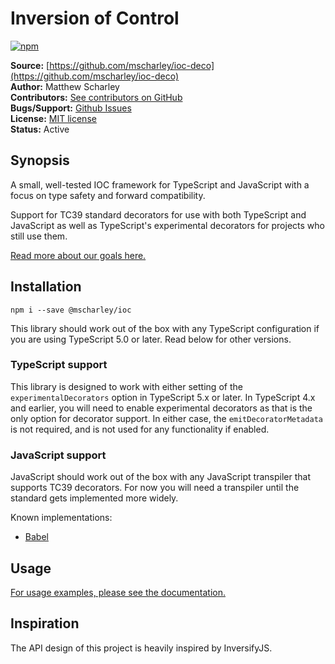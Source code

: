 # Inversion of Control

[![npm](https://img.shields.io/npm/v/@mscharley/ioc.svg)](https://www.npmjs.com/package/@mscharley/ioc)

**Source:** [https://github.com/mscharley/ioc-deco](https://github.com/mscharley/ioc-deco)  
**Author:** Matthew Scharley  
**Contributors:** [See contributors on GitHub][gh-contrib]  
**Bugs/Support:** [Github Issues][gh-issues]  
**License:** [MIT license][license]  
**Status:** Active

## Synopsis

A small, well-tested IOC framework for TypeScript and JavaScript with a focus on type safety and forward compatibility.

Support for TC39 standard decorators for use with both TypeScript and JavaScript as well as TypeScript's experimental decorators for projects who still use them.

[Read more about our goals here.](https://github.com/mscharley/ioc-deco/discussions/39)

## Installation

    npm i --save @mscharley/ioc

This library should work out of the box with any TypeScript configuration if you are using TypeScript 5.0 or later. Read below for other versions.

### TypeScript support

This library is designed to work with either setting of the `experimentalDecorators` option in TypeScript 5.x or later. In TypeScript 4.x and earlier, you will need to enable experimental decorators as that is the only option for decorator support. In either case, the `emitDecoratorMetadata` is not required, and is not used for any functionality if enabled.

### JavaScript support

JavaScript should work out of the box with any JavaScript transpiler that supports TC39 decorators. For now you will need a transpiler until the standard gets implemented more widely.

Known implementations:

- [Babel](https://babeljs.io/docs/babel-plugin-proposal-decorators)

## Usage

[For usage examples, please see the documentation.](https://mscharley.github.io/ioc-deco/ioc.html#example)

## Inspiration

The API design of this project is heavily inspired by InversifyJS.

[gh-contrib]: https://github.com/mscharley/ioc-deco/graphs/contributors
[gh-issues]: https://github.com/mscharley/ioc-deco/issues
[license]: https://github.com/mscharley/ioc-deco/blob/master/LICENSE
